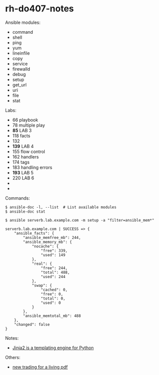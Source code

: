# rh-do407-notes

Ansible modules:
* command
* shell
* ping
* yum
* lineinfile
* copy
* service
* firewalld
* debug
* setup
* get_url
* uri
* file
* stat

Labs:
* 66 playbook
* 78 multiple play
* __85__ LAB 3
* 118 facts
* 132 
* __139__ LAB 4
* 155 flow control
* 162 handlers
* 174 tags
* 183 handling errors
* __193__ LAB 5
* 220 LAB 6
* 
* 

Commands:
```
$ ansible-doc -l, --list  # List available modules
$ ansible-doc stat
```

```
$ ansible serverb.lab.example.com -m setup -a "filter=ansible_mem*"

serverb.lab.example.com | SUCCESS => {
    "ansible_facts": {
        "ansible_memfree_mb": 244, 
        "ansible_memory_mb": {
            "nocache": {
                "free": 339, 
                "used": 149
            }, 
            "real": {
                "free": 244, 
                "total": 488, 
                "used": 244
            }, 
            "swap": {
                "cached": 0, 
                "free": 0, 
                "total": 0, 
                "used": 0
            }
        }, 
        "ansible_memtotal_mb": 488
    }, 
    "changed": false
}
```

Notes:
* [Jinja2 is a templating engine for Python](http://jinja.pocoo.org/docs/2.10/)


Others:
* [new trading for a living pdf](https://drive.google.com/open?id=1mSqBpsROfCTxnJIa_5K8KnDMkYICnac9)
